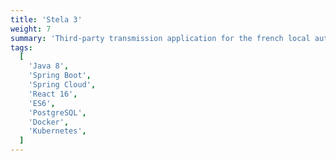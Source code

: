 ```yaml
---
title: 'Stela 3'
weight: 7
summary: 'Third-party transmission application for the french local authorities official document validations.'
tags:
  [
    'Java 8',
    'Spring Boot',
    'Spring Cloud',
    'React 16',
    'ES6',
    'PostgreSQL',
    'Docker',
    'Kubernetes',
  ]
---
```


